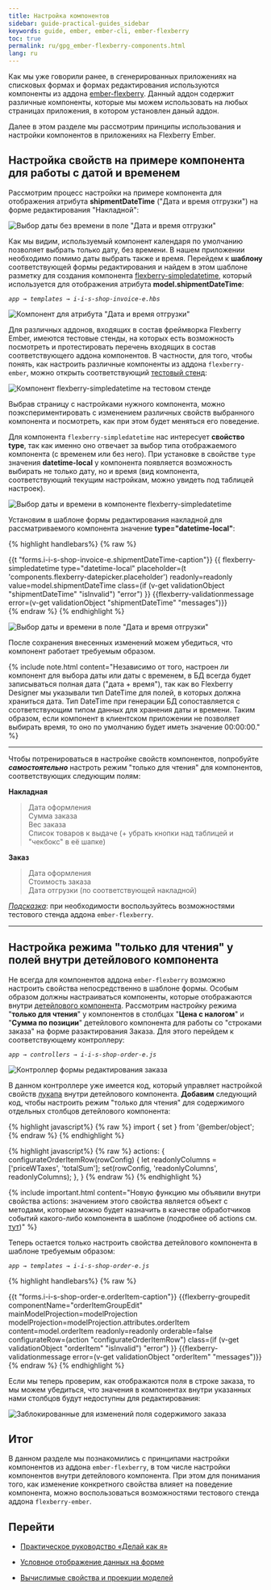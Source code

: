 ```yaml
---
title: Настройка компонентов
sidebar: guide-practical-guides_sidebar
keywords: guide, ember, ember-cli, ember-flexberry
toc: true
permalink: ru/gpg_ember-flexberry-components.html
lang: ru
---
```


Как мы уже говорили ранее, в сгенерированных приложениях на списковых формах и формах редактирования используются компоненты из аддона [ember-flexberry](https://github.com/Flexberry/ember-flexberry). Данный аддон содержит различные компоненты, которые мы можем использовать на любых страницах приложения, в котором установлен даный аддон.

Далее в этом разделе мы рассмотрим принципы использования и настройки компонентов в приложениях на Flexberry Ember.

## Настройка свойств на примере компонента для работы с датой и временем

Рассмотрим процесс настройки на примере компонента для отображения атрибута **shipmentDateTime** ("Дата и время отгрузки") на форме редактирования "Накладной":

![Выбор даты без времени в поле "Дата и время отгрузки"](/images/pages/guides/flexberry-ember/5-2-ember-flexberry-components/5-2-1.png)

Как мы видим, используемый компонент календаря по умолчанию позволяет выбрать только дату, без времени. В нашем приложении необходимо помимо даты выбрать также и время. Перейдем к **шаблону** соответствующей формы редактирования и найдем в этом шаблоне разметку для создания компонента [flexberry-simpledatetime](https://flexberry.github.io/ru/fe_edit-form-components.html#flexberry-simpledatetime), который используется для отображения атрибута **model.shipmentDateTime**:

*`app → templates → i-i-s-shop-invoice-e.hbs`*

![Компонент для атрибута "Дата и время отгрузки"](/images/pages/guides/flexberry-ember/5-2-ember-flexberry-components/5-2-2.png)

Для различных аддонов, входящих в состав фреймворка Flexberry Ember, имеются тестовые стенды, на которых есть возможность посмотреть и протестировать перечень входящих в состав соответствующего аддона компонентов. В частности, для того, чтобы понять, как настроить различные компоненты из аддона `flexberry-ember`, можно открыть соответствующий [тестовый стенд](http://flexberry.github.io/ember-flexberry/dummy/master/):

![Компонент flexberry-simpledatetime на тестовом стенде](/images/pages/guides/flexberry-ember/5-2-ember-flexberry-components/5-2-3.png)

Выбрав страницу с настройками нужного компонента, можно поэкспериментировать с изменением различных свойств выбранного компонента и посмотреть, как при этом будет меняться его поведение.

Для компонента `flexberry-simpledatetime` нас интересует **свойство type**, так как именно оно отвечает за выбор типа отображаемого компонента (с временем или без него). При установке в свойстве `type` значения **datetime-local** у компонента появляется возможность выбирать не только дату, но и время (вид компонента, соответствующий текущим настройкам, можно увидеть под таблицей настроек).

![Выбор даты и времени в компоненте flexberry-simpledatetime](/images/pages/guides/flexberry-ember/5-2-ember-flexberry-components/5-2-4.png)

Установим в шаблоне формы редактирования накладной для рассматриваемого компонента значение **type="datetime-local"**:

{% highlight handlebars%}
{% raw %}
<div class="field">
    <label>{{t "forms.i-i-s-shop-invoice-e.shipmentDateTime-caption"}}</label>
    {{
      flexberry-simpledatetime
      type="datetime-local"
      placeholder=(t 'components.flexberry-datepicker.placeholder')
      readonly=readonly
      value=model.shipmentDateTime
      class=(if (v-get validationObject "shipmentDateTime" "isInvalid") "error")
    }}
    {{flexberry-validationmessage error=(v-get validationObject "shipmentDateTime" "messages")}}
  </div>
{% endraw %}
{% endhighlight %}

![Выбор даты и времени в поле "Дата и время отгрузки"](/images/pages/guides/flexberry-ember/5-2-ember-flexberry-components/5-2-6.png)

После сохранения внесенных изменений можем убедиться, что компонент работает требуемым образом.

{% include note.html content="Независимо от того, настроен ли компонент для выбора даты или даты с временем, в БД всегда будет записываться полная дата (&#34;дата + время&#34;), так как во Flexberry Designer мы указывали тип DateTime для полей, в которых должна храниться дата. Тип DateTime при генерации БД сопоставляется с ссответствующим типом данных для хранения даты и времени. Таким образом, если компонент в клиентском приложении не позволяет выбирать время, то оно по умолчанию будет иметь значение 00:00:00." %}

---

Чтобы потренироваться в настройке свойств компонентов, попробуйте **_самостоятельно_** настроть режим "только для чтения" для компонентов, соответствующих следующим полям:

**Накладная**
> Дата оформления  
> Сумма заказа  
> Вес заказа  
> Список товаров к выдаче (+ убрать кнопки над таблицей и "чекбокс" в её шапке)

**Заказ**
> Дата оформления  
> Стоимость заказа  
> Дата отгрузки (по соответствующей накладной)

*<u>Подсказка</u>*: при необходимости воспользуйтесь возможностями тестового стенда аддона `ember-flexberry`.

---

## Настройка режима "только для чтения" у полей внутри детейлового компонента

Не всегда для компонентов аддона `ember-flexberry` возможно настроить свойства непосредственно в шаблоне формы. Особым образом должны настраиваться компоненты, которые отображаются внутри [детейлового компонента](https://flexberry.github.io/ru/fe_groupedit.html). Рассмотрим настройку режима "**только для чтения**" у компонентов в столбцах "**Цена с налогом**" и "**Сумма по позиции**" детейлового компонента для работы со "строками заказа" на форме разактирования Заказа. Для этого перейдем к соответствующему контроллеру:

*`app → controllers → i-i-s-shop-order-e.js`*

![Контроллер формы редактирования заказа](/images/pages/guides/flexberry-ember/5-2-ember-flexberry-components/5-2-7.png)

В данном контроллере уже имеется код, который управляет настройкой свойств [лукапа](https://flexberry.github.io/ru/fe_lookup-component.html) внутри детейлового компонента. **Добавим** следующий код, чтобы настроить режим "только для чтения" для содержимого отдельных столбцов детейлового компонента:

{% highlight javascript%}
{% raw %}
import { set } from '@ember/object';
{% endraw %}
{% endhighlight %}

{% highlight javascript%}
{% raw %}
actions: {
    configurateOrderItemRow(rowConfig) {
    let readonlyColumns = ['priceWTaxes', 'totalSum'];
    set(rowConfig, 'readonlyColumns', readonlyColumns);
    },
}
{% endraw %}
{% endhighlight %}

{% include important.html content="Новую функцию мы объявили внутри свойства actions: значением этого свойства является объект с методами, которые можно будет назначить в качестве обработчиков событий какого-либо компонента в шаблоне (подробнее об actions см. [тут](https://guides.emberjs.com/v3.1.0/templates/actions/))" %}

Теперь остается только настроить свойства детейлового компонента в шаблоне требуемым образом:

*`app → templates → i-i-s-shop-order-e.js`*

{% highlight handlebars%}
{% raw %}
<div class="field">
    <label>{{t "forms.i-i-s-shop-order-e.orderItem-caption"}}</label>
    {{flexberry-groupedit
      componentName="orderItemGroupEdit"
      mainModelProjection=modelProjection
      modelProjection=modelProjection.attributes.orderItem
      content=model.orderItem
      readonly=readonly
      orderable=false
      configurateRow=(action "configurateOrderItemRow")
      class=(if (v-get validationObject "orderItem" "isInvalid") "error")
    }}
    {{flexberry-validationmessage error=(v-get validationObject "orderItem" "messages")}}
</div>
{% endraw %}
{% endhighlight %}

Если мы теперь проверим, как отображаются поля в строке заказа, то мы можем убедиться, что значения в компонентах внутри указанных нами столбцов будут недоступны для редактирования:

![Заблокированные для изменений поля содержимого заказа](/images/pages/guides/flexberry-ember/5-2-ember-flexberry-components/5-2-10.png)

## Итог

В данном разделе мы познакомились с принципами настройки компонентов из аддона `ember-flexberry`, в том числе настройки компонентов внутри детейлового компонента. При этом для понимания того, как изменение конкретного свойства влияет на поведение компонента, можно воспользоваться возможностями тестового стенда аддона `flexberry-ember`.

## Перейти

* [Практическое руководство  «Делай как я»](gpg_landing-page.html) <i class="fa fa-arrow-up" aria-hidden="true"></i>

* [Условное отображение данных на форме](gpg_conditional-display-fields.html) <i class="fa fa-arrow-left" aria-hidden="true"></i>
* [Вычислимые свойства и проекции моделей](gpg_computable-properties-and-projections-of-models.html) <i class="fa fa-arrow-right" aria-hidden="true"></i>